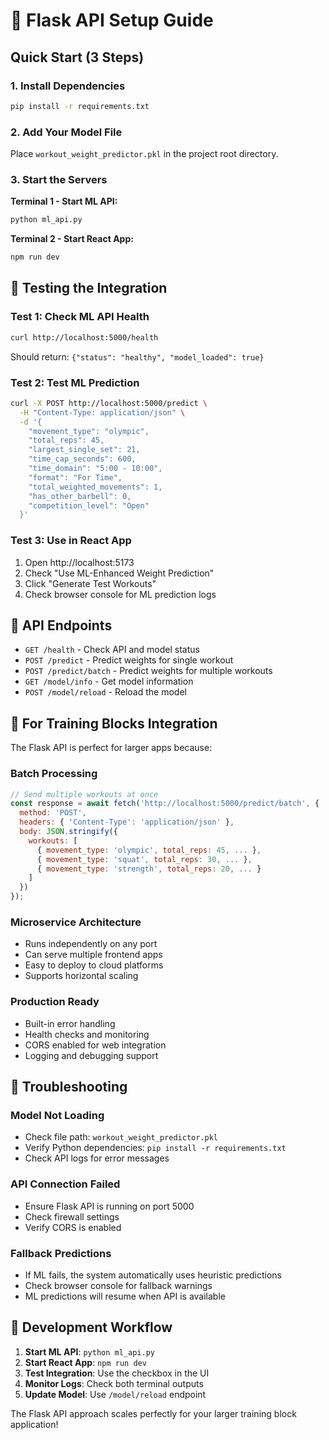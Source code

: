 # 🚀 Flask API Setup Guide

## Quick Start (3 Steps)

### 1. Install Dependencies
```bash
pip install -r requirements.txt
```

### 2. Add Your Model File
Place `workout_weight_predictor.pkl` in the project root directory.

### 3. Start the Servers

**Terminal 1 - Start ML API:**
```bash
python ml_api.py
```

**Terminal 2 - Start React App:**
```bash
npm run dev
```

## 🧪 Testing the Integration

### Test 1: Check ML API Health
```bash
curl http://localhost:5000/health
```
Should return: `{"status": "healthy", "model_loaded": true}`

### Test 2: Test ML Prediction
```bash
curl -X POST http://localhost:5000/predict \
  -H "Content-Type: application/json" \
  -d '{
    "movement_type": "olympic",
    "total_reps": 45,
    "largest_single_set": 21,
    "time_cap_seconds": 600,
    "time_domain": "5:00 - 10:00",
    "format": "For Time",
    "total_weighted_movements": 1,
    "has_other_barbell": 0,
    "competition_level": "Open"
  }'
```

### Test 3: Use in React App
1. Open http://localhost:5173
2. Check "Use ML-Enhanced Weight Prediction"
3. Click "Generate Test Workouts"
4. Check browser console for ML prediction logs

## 🔧 API Endpoints

- `GET /health` - Check API and model status
- `POST /predict` - Predict weights for single workout
- `POST /predict/batch` - Predict weights for multiple workouts
- `GET /model/info` - Get model information
- `POST /model/reload` - Reload the model

## 🎯 For Training Blocks Integration

The Flask API is perfect for larger apps because:

### **Batch Processing**
```javascript
// Send multiple workouts at once
const response = await fetch('http://localhost:5000/predict/batch', {
  method: 'POST',
  headers: { 'Content-Type': 'application/json' },
  body: JSON.stringify({
    workouts: [
      { movement_type: 'olympic', total_reps: 45, ... },
      { movement_type: 'squat', total_reps: 30, ... },
      { movement_type: 'strength', total_reps: 20, ... }
    ]
  })
});
```

### **Microservice Architecture**
- Runs independently on any port
- Can serve multiple frontend apps
- Easy to deploy to cloud platforms
- Supports horizontal scaling

### **Production Ready**
- Built-in error handling
- Health checks and monitoring
- CORS enabled for web integration
- Logging and debugging support

## 🚨 Troubleshooting

### Model Not Loading
- Check file path: `workout_weight_predictor.pkl`
- Verify Python dependencies: `pip install -r requirements.txt`
- Check API logs for error messages

### API Connection Failed
- Ensure Flask API is running on port 5000
- Check firewall settings
- Verify CORS is enabled

### Fallback Predictions
- If ML fails, the system automatically uses heuristic predictions
- Check browser console for fallback warnings
- ML predictions will resume when API is available

## 🔄 Development Workflow

1. **Start ML API**: `python ml_api.py`
2. **Start React App**: `npm run dev`
3. **Test Integration**: Use the checkbox in the UI
4. **Monitor Logs**: Check both terminal outputs
5. **Update Model**: Use `/model/reload` endpoint

The Flask API approach scales perfectly for your larger training block application!


